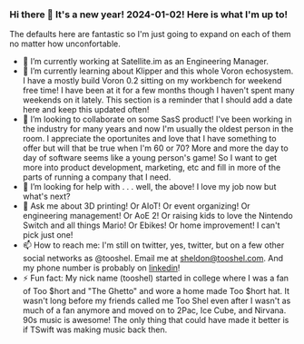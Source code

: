 ### Hi there 👋 It's a new year! 2024-01-02! Here is what I'm up to!

The defaults here are fantastic so I'm just going to expand on each of them no matter how unconfortable. 

- 🔭 I’m currently working at Satellite.im as an Engineering Manager.
- 🌱 I’m currently learning about Klipper and this whole Voron echosystem. I have a mostly build Voron 0.2 sitting on my workbench for weekend free time! I have been at it for a few months though I haven't spent many weekends on it lately. This section is a reminder that I should add a date here and keep this updated often!
- 👯 I’m looking to collaborate on some SasS product! I've been working in the industry for many years and now I'm usually the oldest person in the room. I appreciate the oportunites and love that I have something to offer but will that be true when I'm 60 or 70? More and more the day to day of software seems like a young person's game! So I want to get more into product development, marketing, etc and fill in more of the parts of running a company that I need.
- 🤔 I’m looking for help with . . . well, the above! I love my job now but what's next?
- 💬 Ask me about 3D printing! Or AIoT! Or event organizing! Or engineering management! Or AoE 2! Or raising kids to love the Nintendo Switch and all things Mario! Or Ebikes! Or home improvement! I can't pick just one!
- 📫 How to reach me: I'm still on twitter, yes, twitter, but on a few other social networks as @tooshel. Email me at sheldon@tooshel.com. And my phone number is probably on [linkedin]((https://www.linkedin.com/in/tooshel/)https://www.linkedin.com/in/tooshel/)! 
- ⚡ Fun fact: My nick name (tooshel) started in college where I was a fan of Too $hort and "The Ghetto" and wore a home made Too $hort hat. It wasn't long before my friends called me Too Shel even after I wasn't as much of a fan anymore and moved on to 2Pac, Ice Cube, and Nirvana. 90s music is awesome! The only thing that could have made it better is if TSwift was making music back then.
